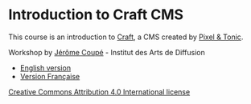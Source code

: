 # Introduction to Craft CMS

This course is an introduction to [Craft](http://buildwithcraft.com/), a CMS created by [Pixel & Tonic](http://pixelandtonic.com/).

Workshop by [Jérôme Coupé](http://webstoemp.com) - Institut des Arts de Diffusion

- [English version](/craft_introduction_en.md)
- [Version Française](/craft_introduction_fr.md)

[Creative Commons Attribution 4.0 International license](http://creativecommons.org/licenses/by/4.0/)
